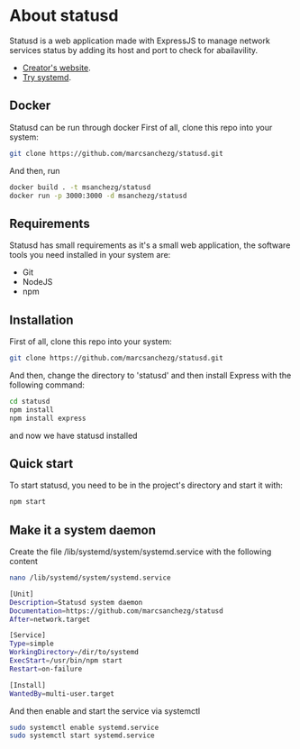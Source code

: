 # About statusd

Statusd is a web application made with ExpressJS to manage network services status by adding its host and port to check for abailavility.

- [Creator's website](https://www.marcsanchezg.com).
- [Try systemd](https://systemd.marcsanchezg.com).

## Docker

Statusd can be run through docker
First of all, clone this repo into your system:
```bash
git clone https://github.com/marcsanchezg/statusd.git
```
And then, run
```bash
docker build . -t msanchezg/statusd
docker run -p 3000:3000 -d msanchezg/statusd
```

## Requirements

Statusd has small requirements as it's a small web application, the software tools you need installed in your system are:
- Git
- NodeJS
- npm

## Installation

First of all, clone this repo into your system:
```bash
git clone https://github.com/marcsanchezg/statusd.git
```

And then, change the directory to 'statusd' and then install Express with the following command:

```bash
cd statusd
npm install
npm install express
```

and now we have statusd installed

## Quick start

To start statusd, you need to be in the project's directory and start it with:
```bash
npm start
```

## Make it a system daemon

Create the file /lib/systemd/system/systemd.service with the following content
```bash
nano /lib/systemd/system/systemd.service

[Unit]
Description=Statusd system daemon
Documentation=https://github.com/marcsanchezg/statusd
After=network.target

[Service]
Type=simple
WorkingDirectory=/dir/to/systemd
ExecStart=/usr/bin/npm start
Restart=on-failure

[Install]
WantedBy=multi-user.target
```
And then enable and start the service via systemctl
```bash
sudo systemctl enable systemd.service
sudo systemctl start systemd.service
```

